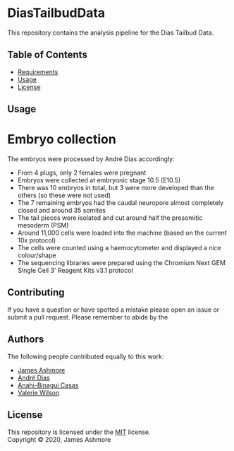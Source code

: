 DiasTailbudData
===============

This repository contains the analysis pipeline for the Dias Tailbud Data.

Table of Contents
-----------------

  * [Requirements](#requirements)
  * [Usage](#usage)
  * [License](#license)
    
Usage
-----






# Embryo collection

The embryos were processed by André Dias accordingly:

* From 4 plugs, only 2 females were pregnant
* Embryos were collected at embryonic stage 10.5 (E10.5)
* There was 10 embryos in total, but 3 were more developed than the others (so these were not used)
* The 7 remaining embryos had the caudal neuropore almost completely closed and around 35 somites
* The tail pieces were isolated and cut around half the presomitic mesoderm (PSM)
* Around 11,000 cells were loaded into the machine (based on the current 10x protocol)
* The cells were counted using a haemocytometer and displayed a nice colour/shape
* The sequencing libraries were prepared using the Chromium Next GEM Single Cell 3' Reagent Kits v3.1 protocol


Contributing
------------

If you have a question or have spotted a mistake please open an issue or submit a pull request. Please remember to abide by the  

Authors
------

The following people contributed equally to this work:

  * [James Ashmore](https://www.ed.ac.uk/profile/james-ashmore)
  * [André Dias]()
  * [Anahi-Binagui Casas](https://www.ed.ac.uk/profile/anahi-binagui-casas)
  * [Valerie Wilson](https://www.ed.ac.uk/profile/valerie-wilson)

License
-------

This repository is licensed under the [MIT](#) license.  
Copyright &copy; 2020, James Ashmore
